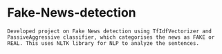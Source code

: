 # Fake-News-detection

    Developed project on Fake News detection using TfIdfVectorizer and PassiveAggressive classifier, which categorises the news as FAKE or REAL. This uses NLTK library for NLP to analyze the sentences.
